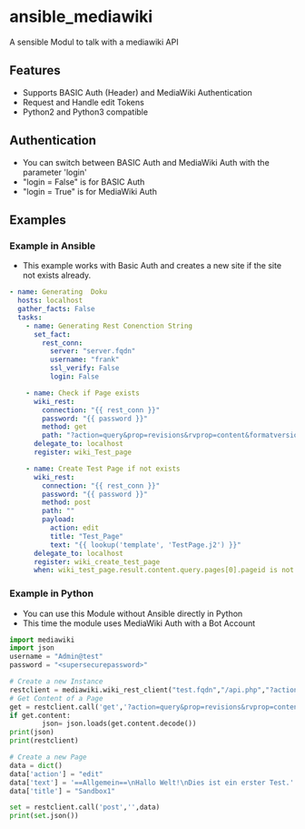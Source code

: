 # ansible_mediawiki
A sensible Modul to talk with a mediawiki API
## Features
* Supports BASIC Auth (Header) and MediaWiki Authentication
* Request and Handle edit Tokens
* Python2 and Python3 compatible
## Authentication
* You can switch between BASIC Auth and MediaWiki Auth with the parameter 'login'
* "login = False" is for BASIC Auth
* "login = True" is for MediaWiki Auth
## Examples
### Example in Ansible
* This example works with Basic Auth and creates a new site if the site not exists already.
```yaml
- name: Generating  Doku
  hosts: localhost
  gather_facts: False
  tasks:
    - name: Generating Rest Conenction String
      set_fact:
        rest_conn:
          server: "server.fqdn"
          username: "frank"
          ssl_verify: False
          login: False

    - name: Check if Page exists
      wiki_rest:
        connection: "{{ rest_conn }}"
        password: "{{ password }}"
        method: get
        path: "?action=query&prop=revisions&rvprop=content&formatversion=2&titles=Test_Page"
      delegate_to: localhost
      register: wiki_Test_page

    - name: Create Test Page if not exists
      wiki_rest:
        connection: "{{ rest_conn }}"
        password: "{{ password }}"
        method: post
        path: ""
        payload:
          action: edit
          title: "Test_Page"
          text: "{{ lookup('template', 'TestPage.j2') }}"
      delegate_to: localhost
      register: wiki_create_test_page
      when: wiki_test_page.result.content.query.pages[0].pageid is not defined
```
### Example in Python
* You can use this Module without Ansible directly in Python
* This time the module uses MediaWiki Auth with a Bot Account
```python
import mediawiki
import json
username = "Admin@test"
password = "<supersecurepassword>"

# Create a new Instance
restclient = mediawiki.wiki_rest_client("test.fqdn","/api.php","?action=query&meta=tokens&format=json",username,password,True,True,True)
# Get Content of a Page
get = restclient.call('get','?action=query&prop=revisions&rvprop=content&formatversion=2&titles=sandbox4','')
if get.content:
        json= json.loads(get.content.decode())
print(json)
print(restclient)

# Create a new Page
data = dict()
data['action'] = "edit"
data['text'] = '==Allgemein==\nHallo Welt!\nDies ist ein erster Test.'
data['title'] = "Sandbox1"

set = restclient.call('post','',data)
print(set.json())
```

